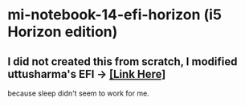 # mi-notebook-14-efi-horizon (i5 Horizon edition) 

## I did not created this from scratch, I modified uttusharma's EFI ->  [[Link Here]](https://github.com/uttusharma/Xiaomi-Notebook14-Hackintosh)
because sleep didn't seem to work for me.

